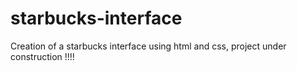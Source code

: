 # starbucks-interface
Creation of a starbucks interface using html and css, project under construction !!!!
